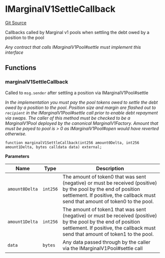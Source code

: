 # IMarginalV1SettleCallback
[Git Source](https://github.com/MarginalProtocol/v1-core/blob/692b49fa7fdd08211d0090e7004215e23af735d5/contracts/interfaces/callback/IMarginalV1SettleCallback.sol)

Callbacks called by Marginal v1 pools when settling the debt owed by a position to the pool

*Any contract that calls IMarginalV1Pool#settle must implement this interface*


## Functions
### marginalV1SettleCallback

Called to `msg.sender` after settling a position via IMarginalV1Pool#settle

*In the implementation you must pay the pool tokens owed to settle the debt owed by a position to the pool.
Position size and margin are flashed out to `recipient` in the IMarginalV1Pool#settle call prior to enable debt repayment via swaps.
The caller of this method must be checked to be a MarginalV1Pool deployed by the canonical MarginalV1Factory.
Amount that must be payed to pool is > 0 as IMarginalV1Pool#open would have reverted otherwise.*


```solidity
function marginalV1SettleCallback(int256 amount0Delta, int256 amount1Delta, bytes calldata data) external;
```
**Parameters**

|Name|Type|Description|
|----|----|-----------|
|`amount0Delta`|`int256`|The amount of token0 that was sent (negative) or must be received (positive) by the pool by the end of position settlement. If positive, the callback must send that amount of token0 to the pool.|
|`amount1Delta`|`int256`|The amount of token1 that was sent (negative) or must be received (positive) by the pool by the end of position settlement. If positive, the callback must send that amount of token1 to the pool.|
|`data`|`bytes`|Any data passed through by the caller via the IMarginalV1Pool#settle call|


